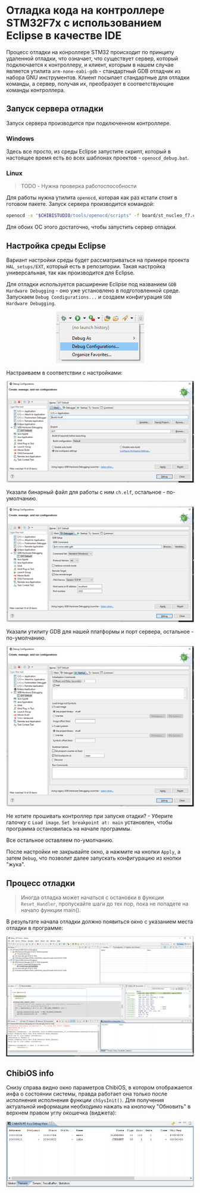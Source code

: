 # Отладка кода на контроллере STM32F7x с использованием Eclipse в качестве IDE

Процесс отладки на конроллере STM32 происходит по принципу удаленной отладки, что означает, что существует сервер, который подключается к контроллеру, и клиент, которым в нашем случае является утилита `arm-none-eabi-gdb` - стандартный GDB отладчик из набора GNU инструментов. Клиент посылает стандартные для отладки команды, а сервер, получая их, преобразует в соответствующие команды контроллера.

## Запуск сервера отладки 

Запуск сервера производится при подключенном контроллере.

### Windows

Здесь все просто, из среды Eclipse запустите скрипт, который в настоящее время есть во всех шаблонах проектов - `openocd_debug.bat`.

### Linux

> TODO - Нужна проверка работоспособности

Для работы нужна утилита `openocd`, которая как раз кстати стоит в готовом пакете. Запуск сервера производится командой:
```bash
openocd -s "$CHIBISTUDIO/tools/openocd/scripts" -f board/st_nucleo_f7.cfg -c "stm32f7x.cpu configure -rtos auto;"
```

Для обоих ОС этого достаточно, чтобы запустить сервер отладки. 

## Настройка среды Eclipse

Вариант настройки среды будет рассматриваться на примере проекта `HAL_setups/EXT`, который есть в репозитории. Такая настройка универсальная, так как производится для Eclipse.

Для отладки используется расширение Eclipse под названием `GDB Hardware Debugging` - оно уже установлено в подготовленной среде. Запускаем `Debug Condigurations...` и создаем конфигурация `GDB Hardware Debugging`.

<p align="center">
<img src="resources/Debug_01.png">
</p>

Настраиваем в соответствии с настройками:

<p align="center">
<img src="resources/Debug_02.png">
</p>

Указали бинарный файл для работы с ним `ch.elf`, остальное - по-умолчанию.

<p align="center">
<img src="resources/Debug_03.png">
</p>

Указали утилиту GDB для нашей платформы и порт сервера, остальное - по-умолчанию.

<p align="center">
<img src="resources/Debug_04.png">
</p>

Не хотите прошивать контроллер при запуске отадки? - Уберите галочку с `Load image`. `Set breakpoint at: main` установлен, чтобы программа остановилась на начале программы.

Все остальное оставляем по-умолчанию.

После настройки не закрывайте окно, а нажмите на кнопки `Apply`, а затем `Debug`, что позволит далее запускать конфигурацию из кнопки "жука".

## Процесс отладки

> Иногда отладка может начаться с остановки в функции `Reset_Handler`, пропускайте шаги до тех пор, пока не попадете на начало функции main().

В результате начала отладки должно появиться окно с указанием места отладки в программе:
<p align="center">
<img src="resources/Debug_05.png">
</p>



## ChibiOS info

Снизу справа видно окно параметров ChibiOS, в котором отображается инфа о состоянии системы, правда работает она только после исполнения исполнения функции `chSysInit()`. Для получения актуальной информации необходимо нажать на кнопочку "Обновить" в верхнем правом углу окошечка (виджета):
<p align="center">
<img src="resources/Debug_06.png">
</p>

